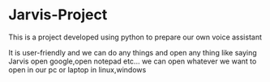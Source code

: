 # Jarvis-Project
This is a project developed using python to prepare our own voice assistant 

It is user-friendly and we can do any things and open any thing like saying Jarvis open google,open notepad etc...
we can open whatever we want to open in our pc or laptop in linux,windows  
